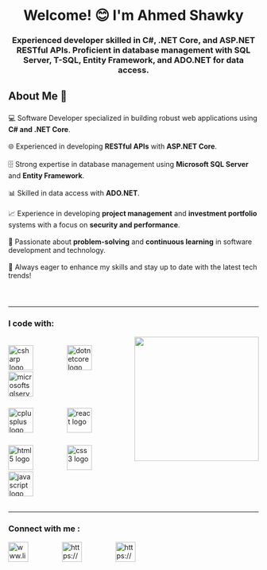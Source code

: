 <h1 align="center">Welcome! 😊 I'm Ahmed Shawky</h1>
<h3 align="center">Experienced developer skilled in C#, .NET Core, and ASP.NET RESTful APIs. Proficient in database management with SQL Server, T-SQL, Entity Framework, and ADO.NET for data access.</h3>


<h2 align="left">About Me 🚀</h2>

###

<p align="left">
💻 Software Developer specialized in building robust web applications using <b>C# and .NET Core</b>.<br><br>
🌐 Experienced in developing <b>RESTful APIs</b> with <b>ASP.NET Core</b>.<br><br>
🗄️ Strong expertise in database management using <b>Microsoft SQL Server</b> and <b>Entity Framework</b>.<br><br>
📊 Skilled in data access with <b>ADO.NET</b>.<br><br>
📈 Experience in developing <b>project management</b> and <b>investment portfolio</b> systems with a focus on <b>security and performance</b>.<br><br>
🧩 Passionate about <b>problem-solving</b> and <b>continuous learning</b> in software development and technology.<br><br>
🚀 Always eager to enhance my skills and stay up to date with the latest tech trends!<br>
</p>

###

<div align="left">
  <img width="60" />
  <img width="60" />
  <img width="60" />
</div>

<hr>

<h3 align="left">I code with: </h3>
<img align="right" height="250" src="https://media2.giphy.com/media/v1.Y2lkPTc5MGI3NjExeW1vcGFta2xmY3M1NWs1MjB6OWV0eThxOG52ajRlNzdvYXJreHQ0aiZlcD12MV9pbnRlcm5hbF9naWZfYnlfaWQmY3Q9Zw/RbDKaczqWovIugyJmW/giphy.gif"  />

<br>




<div align="left">
  <img src="https://cdn.jsdelivr.net/gh/devicons/devicon/icons/csharp/csharp-original.svg" height="50" alt="csharp logo"  />
  <img width="60" />
  <img src="https://cdn.jsdelivr.net/gh/devicons/devicon/icons/dotnetcore/dotnetcore-original.svg" height="50" alt="dotnetcore logo"  />
  <img width="60" />
  <img src="https://cdn.jsdelivr.net/gh/devicons/devicon/icons/microsoftsqlserver/microsoftsqlserver-plain.svg" height="50" alt="microsoftsqlserver logo"  />
</div>

###

<div align="left">
  <img src="https://cdn.jsdelivr.net/gh/devicons/devicon/icons/cplusplus/cplusplus-original.svg" height="50" alt="cplusplus logo"  />
  <img width="60" />
  <img src="https://cdn.jsdelivr.net/gh/devicons/devicon/icons/react/react-original.svg" height="50" alt="react logo"  />
    <img width="60" />
</div>

###

<div align="left">
  <img src="https://cdn.jsdelivr.net/gh/devicons/devicon/icons/html5/html5-original.svg" height="50" alt="html5 logo"  />
  <img width="60" />
  <img src="https://cdn.jsdelivr.net/gh/devicons/devicon/icons/css3/css3-original.svg" height="50" alt="css3 logo"  />
  <img width="60" />
  <img src="https://cdn.jsdelivr.net/gh/devicons/devicon/icons/javascript/javascript-original.svg" height="50" alt="javascript logo"  />

</div>
<br>

<hr>

<h3 align="left">Connect with me :</h3>

<a href="http://www.linkedin.com/in/ahmed-shawky-62a688347" target="blank"><img align="center" src="https://raw.githubusercontent.com/rahuldkjain/github-profile-readme-generator/master/src/images/icons/Social/linked-in-alt.svg" alt="www.linkedin.com/in/ahmed-shawky-62a688347" width="40" height="40" /></a>
<img width="60" />
<a href="https://www.facebook.com/profile.php?id=100024417016666" target="blank"><img align="center" src="https://raw.githubusercontent.com/rahuldkjain/github-profile-readme-generator/master/src/images/icons/Social/facebook.svg" alt="https://www.facebook.com/profile.php?id=100024417016666" width="40" height="40" /></a>
<img width="60" />
<a href="https://www.instagram.com/ahmed_shawky_321/" target="blank"><img align="center" src="https://raw.githubusercontent.com/rahuldkjain/github-profile-readme-generator/master/src/images/icons/Social/instagram.svg" alt="https://www.instagram.com/ahmed_shawky_321/" width="40" height="40" /></a>


